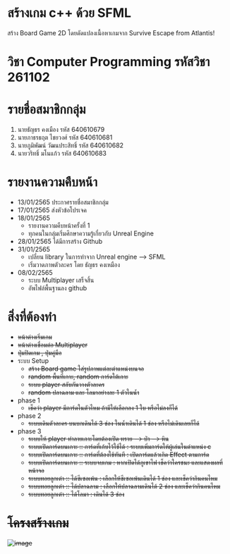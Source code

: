 # สร้างเกม c++ ด้วย SFML
สร้าง Board Game 2D โดยดัดแปลงเนื้อหาเกมจาก Survive Escape from Atlantis!
# วิชา Computer Programming รหัสวิชา 261102
# รายชื่อสมาชิกกลุ่ม
1. นายธัญธร คงเมือง รหัส 640610679
2. นายภาธรธฤต ไชยวงศ์ รหัส 640610681
3. นายภูมิพัฒน์  วัฒนประสิทธิ์ รหัส 640610682
4. นายวริทธิ์ มโนแก้ว รหัส 640610683
# รายงานความคืบหน้า
 * 13/01/2565
    ประกาศรายชื่อสมาชิกกลุ่ม
 * 17/01/2565
    ส่งหัวข้อโปรเจค
 * 18/01/2565
    - รายงานความคืบหน้าครั้งที่ 1
    - ทุกคนในกลุ่มเริ่มศึกษาความรู้เกี่ยวกับ Unreal Engine
 * 28/01/2565
    ได้มีการสร้าง Github
 * 31/01/2565
    - เปลี่ยน library ในการทำจาก Unreal engine --> SFML
    - เริ่มวาดภาพตัวละคร โดย ธัญธร คงเหมือง
 * 08/02/2565
    - ระบบ Multiplayer เสร็จสิ้น
    - อัพไฟล์พื้นฐานลง github
# สิ่งที่ต้องทำ
 * <s>หน้าต่างเริ่มเกม</s>
 * <s>หน้าต่างเชื่อมต่อ Multiplayer</s>
 * <s>ปุ่มปิดเกม , ปุ่มคู่มือ</s>
 * ระบบ Setup
    - <s>สร้าง Board game ใส่รูปภาพแต่ละตำแหน่งบนจอ</s>
    - <s>random พื้นที่เกาะ, random การ์ดใต้เกาะ</s>
    - <s>ระบบ player สลับกันวางตัวละคร</s>
    - <s>random ปลาฉลาม และ โลมาอย่างละ 1 ตัวในน้ำ</s>
 * phase 1
    - <s>เช็คว่า player มีการ์ดในตัวไหม ถ้ามีให้เลือกลง 1 ใบ หรือไม่ลงก็ได้</s>
 * phase 2
    - <s>ระบบเดินตัวละคร บนบกเดินได้ 3 ช่อง ในน้ำเดินได้ 1 ช่อง หรือไม่เดินเลยก็ได้</s>
 * phase 3
    - <s>ระบบให้ player ทำลายเกาะโดยต้องเปิด ทราย --> ป่า --> หิน</s>
    - <s>ระบบเปิดการ์ดบนเกาะ :: การ์ดที่เก้บไว้ใช้ได้ : ระบบเพิ่มการ์ดให้ผู้เล่นในตำแหน่ง c </s>
    - <s>ระบบเปิดการ์ดบนเกาะ :: การ์ดที่ต้องใช้ทันที : เปิดการ์ดแล้วเกิด Effect ตามการ์ด</s>
    - <s>ระบบเปิดการ์ดบนเกาะ :: ระบบจบเกม : หากเปิดได้ภูเขาไฟ เช็คว่าใครชนะ และแสดงผลที่หน้าจอ</s>
    - <s>ระบบทอยลูกเต๋า :: ได้ซีเซอเพ้น : เลือกให้ซีเซอเพ้นเดินได้ 1 ช่อง และเช็คว่ากินคนไหม</s>
    - <s>ระบบทอยลูกเต๋า :: ได้ปลาฉลาม : เลือกให้ปลาฉลามเดินได้ 2 ช่อง และเช็คว่ากินคนไหม</s>
    - <s>ระบบทอยลูกเต๋า :: ได้โลมา : เดินได้ 3 ช่อง
# โครงสร้างเกม
![image](https://user-images.githubusercontent.com/95070986/153153828-b3db04a9-22e3-446b-8e8f-aeabd2753ce5.png)
